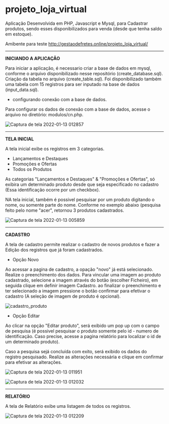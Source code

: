 # projeto_loja_virtual

Aplicação Desenvolvida em PHP, Javascript e Mysql, para Cadastrar produtos, sendo esses disponibilizados para venda (desde que tenha saldo em estoque).

Amibente para teste http://gestaodefretes.online/projeto_loja_virtual/

-----------------------

**INICIANDO A APLICAÇÃO**

Para iniciar a aplicação, é necessario criar a base de dados em mysql, conforme o arquivo disponibilizado nesse repositório (create_database.sql).
Criação da tabela no arquivo (create_table.sql).
Foi disponibilizado também uma tabela com 15 registros para ser inputado na base de dados (input_data.sql).

* configurando conexão com a base de dados.

Para configurar os dados de conexão com a base de dados, acesse o arquivo no diretório: modulos/cn.php.

![Captura de tela 2022-01-13 012857](https://user-images.githubusercontent.com/49642934/149266093-020f72f1-35a2-42f5-8f0a-b0d14ab15b37.png)


-----------------------

**TELA INICIAL**

A tela inicial exibe os registros em 3 categorias. 

* Lançamentos e Destaques
* Promoções e Ofertas
* Todos os Produtos

As categorias "Lançamentos e Destaques" &  "Promoções e Ofertas", só exibira um determinado produto desde que seja especificado no cadastro (Essa identificação ocorre por um checkbox).

NA tela inicial, também é possivel pesquisar por um produto digitando o nome, ou somente parte do nome. Conforme no exemplo abaixo (pesquisa feito pelo nome "acer", retornou 3 produtos cadastrados.

![Captura de tela 2022-01-13 005859](https://user-images.githubusercontent.com/49642934/149263516-50c56195-8f23-4fc3-97c8-d363a79988f3.png)


-----------------------

**CADASTRO**

A tela de cadastro permite realizar o cadastro de novos produtos e fazer a  Edição dos registros que já foram cadastrados.

* Opção Novo

Ao acessar a pagina de cadastro, a opação "novo" já está selecionado.
Realize o preenchimento dos dados.
Para vincular uma imagem ao produto cadastrado, selecione a imagem através do botão (escolher Ficheiro), em seguida clique em definir imagem Cadastro.
ao finalizar o preenchimento e ter selecionado a imagem pressione o botão confirmar para efetivar o cadastro (A seleção de imagem de produto é opcional).

![cadastro_produto](https://user-images.githubusercontent.com/49642934/149070106-3bcd9e6e-d028-415a-bd11-d74aaa97ea4b.png)


* Opção Editar

Ao clicar na opção "Editar produto", será exibido um pop up com o campo de pesquisa (é possivel pesquisar o produto somente pelo id - numero de identificação. Caso precise, acesse a pagina relatório para localizar o id de um determinado produto).

Caso a pesquisa sejá concluída com exito, será exibido os dados do registro pesquisado. Realize as alterações necessária e clique em confirmar para efetivar as alterações.


![Captura de tela 2022-01-13 011951](https://user-images.githubusercontent.com/49642934/149265386-e0e76b23-588b-4738-815d-4ca69028bac7.png)

![Captura de tela 2022-01-13 012032](https://user-images.githubusercontent.com/49642934/149265395-923190da-d2d9-46a0-8254-6e64846dbd51.png)


-----------------------

**RELATÓRIO**

A tela de Relatório exibe uma listagem de todos os registros.



![Captura de tela 2022-01-13 012209](https://user-images.githubusercontent.com/49642934/149265508-1d39fc6e-9a7d-4fea-a006-82c65ebc63bf.png)

